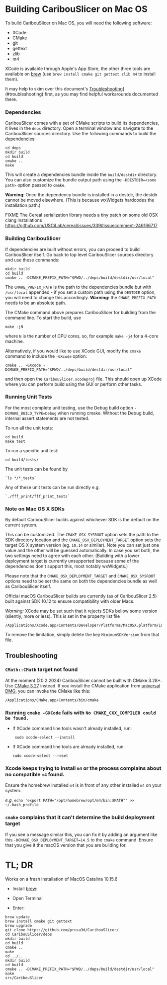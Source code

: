 
# Building CaribouSlicer on Mac OS

To build CaribouSlicer on Mac OS, you will need the following software:

- XCode
- CMake
- git
- gettext
- zlib
- m4

XCode is available through Apple's App Store, the other three tools are available on
[brew](https://brew.sh/) (use `brew install cmake git gettext zlib m4` to install them).

It may help to skim over this document's [Troubleshooting](#troubleshooting)](#troubleshooting) first, as you may find helpful workarounds documented there.

### Dependencies

CaribouSlicer comes with a set of CMake scripts to build its dependencies, it lives in the `deps` directory.
Open a terminal window and navigate to the CaribouSlicer sources directory.
Use the following commands to build the dependencies:

    cd deps
    mkdir build
    cd build
    cmake ..
    make

This will create a dependencies bundle inside the `build/destdir` directory.
You can also customize the bundle output path using the `-DDESTDIR=<some path>` option passed to `cmake`.

**Warning**: Once the dependency bundle is installed in a destdir, the destdir cannot be moved elsewhere.
(This is because wxWidgets hardcodes the installation path.)

FIXME The Cereal serialization library needs a tiny patch on some old OSX clang installations
https://github.com/USCiLab/cereal/issues/339#issuecomment-246166717


### Building CaribouSlicer

If dependencies are built without errors, you can proceed to build CaribouSlicer itself.
Go back to top level CaribouSlicer sources directory and use these commands:

    mkdir build
    cd build
    cmake .. -DCMAKE_PREFIX_PATH="$PWD/../deps/build/destdir/usr/local"

The `CMAKE_PREFIX_PATH` is the path to the dependencies bundle but with `/usr/local` appended - if you set a custom path
using the `DESTDIR` option, you will need to change this accordingly. **Warning:** the `CMAKE_PREFIX_PATH` needs to be an absolute path.

The CMake command above prepares CaribouSlicer for building from the command line.
To start the build, use

    make -jN

where `N` is the number of CPU cores, so, for example `make -j4` for a 4-core machine.

Alternatively, if you would like to use XCode GUI, modify the `cmake` command to include the `-GXcode` option:

    cmake .. -GXcode -DCMAKE_PREFIX_PATH="$PWD/../deps/build/destdir/usr/local"

and then open the `CaribouSlicer.xcodeproj` file.
This should open up XCode where you can perform build using the GUI or perform other tasks.

### Running Unit Tests

For the most complete unit testing, use the Debug build option `-DCMAKE_BUILD_TYPE=Debug` when running cmake.
Without the Debug build, internal assert statements are not tested.

To run all the unit tests:

    cd build
    make test

To run a specific unit test:

    cd build/tests/

The unit tests can be found by

    `ls */*_tests`

Any of these unit tests can be run directly e.g.

    `./fff_print/fff_print_tests`

### Note on Mac OS X SDKs

By default CaribouSlicer builds against whichever SDK is the default on the current system.

This can be customized. The `CMAKE_OSX_SYSROOT` option sets the path to the SDK directory location
and the `CMAKE_OSX_DEPLOYMENT_TARGET` option sets the target OS X system version (eg. `10.14` or similar).
Note you can set just one value and the other will be guessed automatically.
In case you set both, the two settings need to agree with each other. (Building with a lower deployment target
is currently unsupported because some of the dependencies don't support this, most notably wxWidgets.)

Please note that the `CMAKE_OSX_DEPLOYMENT_TARGET` and `CMAKE_OSX_SYSROOT` options need to be set the same
on both the dependencies bundle as well as CaribouSlicer itself.

Official macOS CaribouSlicer builds are currently (as of CaribouSlicer 2.5) built against SDK 10.12 to ensure compatibility with older Macs.

_Warning:_ XCode may be set such that it rejects SDKs bellow some version (silently, more or less).
This is set in the property list file

    /Applications/Xcode.app/Contents/Developer/Platforms/MacOSX.platform/Info.plist

To remove the limitation, simply delete the key `MinimumSDKVersion` from that file.

## Troubleshooting

### `CMath::CMath` target not found

At the moment (20.2.2024) CaribouSlicer cannot be built with CMake 3.28+. Use [CMake 3.27](https://github.com/Kitware/CMake/releases/tag/v3.27.9) instead.
If you install the CMake application from [universal DMG](https://github.com/Kitware/CMake/releases/download/v3.27.9/cmake-3.27.9-macos-universal.dmg), you can invoke the CMake like this:

```
/Applications/CMake.app/Contents/bin/cmake
```

### Running `cmake -GXCode` fails with `No CMAKE_CXX_COMPILER could be found.`

- If XCode command line tools wasn't already installed, run:
    ```
     sudo xcode-select --install
    ```
- If XCode command line tools are already installed, run:
    ```
    sudo xcode-select --reset
    ```

### Xcode keeps trying to install `m4` or the process complains about no compatible `m4` found.

Ensure the homebrew installed `m4` is in front of any other installed `m4` on your system.

_e.g._ `echo 'export PATH="/opt/homebrew/opt/m4/bin:$PATH"' >> ~/.bash_profile`

### `cmake` complains that it can't determine the build deployment target

If you see a message similar this, you can fix it by adding an argument like this `-DCMAKE_OSX_DEPLOYMENT_TARGET=14.5` to the `cmake` command. Ensure that you give it the macOS version that you are building for.

# TL; DR

Works on a fresh installation of MacOS Catalina 10.15.6

- Install [brew](https://brew.sh/):
- Open Terminal

- Enter:

```
brew update
brew install cmake git gettext
brew upgrade
git clone https://github.com/prusa3d/CaribouSlicer/
cd CaribouSlicer/deps
mkdir build
cd build
cmake ..
make
cd ../..
mkdir build
cd build
cmake .. -DCMAKE_PREFIX_PATH="$PWD/../deps/build/destdir/usr/local"
make
src/CaribouSlicer
```
